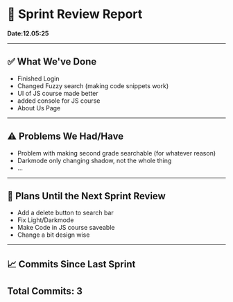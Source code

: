 ﻿# 📝 Sprint Review Report

**Date:12.05:25** 

---

## ✅ What We've Done
<!-- List completed features, tasks, and milestones -->
- Finished Login
- Changed Fuzzy search (making code snippets work)
- UI of JS course made better
- added console for JS course
- About Us Page
---

## ⚠️ Problems We Had/Have
<!-- Describe any blockers, bugs, or unexpected challenges -->
- Problem with making second grade searchable (for whatever reason)
- Darkmode only changing shadow, not the whole thing
- ...
---

## 🔮 Plans Until the Next Sprint Review
<!-- Outline your short-term goals and next focus areas -->
- Add a delete button to search bar
- Fix Light/Darkmode
- Make Code in JS course saveable
- Change a bit design wise

---

## 📈 Commits Since Last Sprint
**Total Commits:**
3
---
